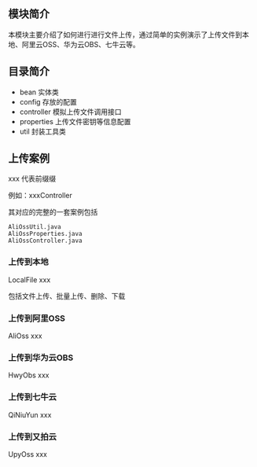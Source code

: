## 模块简介

本模块主要介绍了如何进行进行文件上传，通过简单的实例演示了上传文件到本地、阿里云OSS、华为云OBS、七牛云等。

## 目录简介

* bean 实体类
* config 存放的配置
* controller 模拟上传文件调用接口
* properties 上传文件密钥等信息配置
* util 封装工具类

## 上传案例

xxx 代表前缀缀

例如：xxxController

其对应的完整的一套案例包括

~~~
AliOssUtil.java
AliOssProperties.java
AliOssController.java
~~~

### 上传到本地

LocalFile xxx

包括文件上传、批量上传、删除、下载

### 上传到阿里OSS

AliOss xxx

### 上传到华为云OBS

HwyObs xxx

### 上传到七牛云

QiNiuYun xxx

### 上传到又拍云

UpyOss xxx


